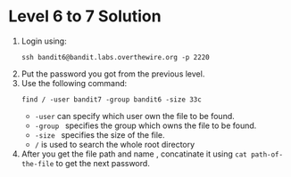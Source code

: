 # Level 6 to 7 Solution

1. Login using:
    ```
    ssh bandit6@bandit.labs.overthewire.org -p 2220
    ```
2. Put the password you got from the previous level.
3. Use the following command:
    ```
    find / -user bandit7 -group bandit6 -size 33c
    ```
    * `-user` can specify which user own the file to be found.
    * `-group ` specifies the group which owns the file to be found.
    * `-size ` specifies the size of the file.
    * `/` is used to search the whole root directory
4. After you get the file path and name , concatinate it using `cat path-of-the-file` to get the next password.